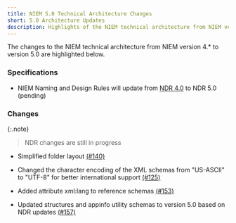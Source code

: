 ```yaml
---
title: NIEM 5.0 Technical Architecture Changes
short: 5.0 Architecture Updates
description: Highlights of the NIEM technical architecture from NIEM version 4.* to version 5.0.
---
```


The changes to the NIEM technical architecture from NIEM version 4.* to version 5.0 are highlighted below.

### Specifications

- NIEM Naming and Design Rules will update from [NDR 4.0](https://reference.niem.gov/niem/specification/naming-and-design-rules/4.0/niem-ndr-4.0.html) to NDR 5.0 (pending)

### Changes

{:.note}
> NDR changes are still in progress

- Simplified folder layout [(#140)](https://github.com/NIEM/NIEM-Releases/issues/140)

- Changed the character encoding of the XML schemas from "US-ASCII" to "UTF-8" for better international support [(#125)](https://github.com/NIEM/NIEM-Releases/issues/125)

- Added attribute xml:lang to reference schemas [(#153)](https://github.com/NIEM/NIEM-Releases/issues/153)

- Updated structures and appinfo utility schemas to version 5.0 based on NDR updates [(#157)](https://github.com/NIEM/NIEM-Releases/issues/157)
